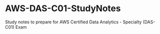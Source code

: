 # AWS-DAS-C01-StudyNotes
Study notes to prepare for AWS Certified Data Analytics - Specialty (DAS-C01) Exam
